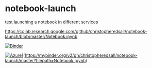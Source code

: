 # notebook-launch
test launching a notebook in different services

https://colab.research.google.com/github/christopheredsall/notebook-launch/blob/master/Notebook.ipynb

[![Binder](https://mybinder.org/badge_logo.svg)](https://mybinder.org/v2/gh/christopheredsall/notebook-launch/master?filepath=Notebook.ipynb)

[![Azure](https://notebooks.azure.com/launch.png)](https://mybinder.org/badge_logo.svg)](https://mybinder.org/v2/gh/christopheredsall/notebook-launch/master?filepath=Notebook.ipynb)
